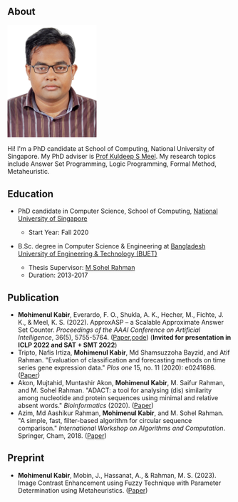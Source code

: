 ## About
<img src="28193.JPG" alt="drawing" width="200" center/>

Hi! I'm a PhD candidate at School of Computing, National University of Singapore. My PhD adviser is [Prof Kuldeep S Meel](https://www.comp.nus.edu.sg/~meel/). My research topics include Answer Set Programming, Logic Programming, Formal Method, Metaheuristic.

## Education
- PhD candidate in Computer Science, School of Computing, [National University of Singapore](https://www.nus.edu.sg/) 
    - Start Year: Fall 2020
    
-  B.Sc. degree in Computer Science & Engineering at [Bangladesh University of Engineering & Technology (BUET)](https://www.buet.ac.bd/web/)
    - Thesis Supervisor: [M Sohel Rahman](https://scholar.google.com/citations?user=IUwFD9gAAAAJ&hl=en)
    - Duration: 2013-2017

## Publication
- **Mohimenul Kabir**, Everardo, F. O., Shukla, A. K., Hecher, M., Fichte, J. K., & Meel, K. S. (2022). ApproxASP – a Scalable Approximate Answer Set Counter. _Proceedings of the AAAI Conference on Artificial Intelligence_, 36(5), 5755-5764. ([Paper](https://doi.org/10.1609/aaai.v36i5.20518),[code](https://github.com/meelgroup/ApproxASP2)) (**Invited for presentation in ICLP 2022 and SAT + SMT 2022**)
- Tripto, Nafis Irtiza, **Mohimenul Kabir**, Md Shamsuzzoha Bayzid, and Atif Rahman. "Evaluation of classification and forecasting methods on time series gene expression data." _Plos one_ 15, no. 11 (2020): e0241686. ([Paper](https://journals.plos.org/plosone/article?id=10.1371/journal.pone.0241686))
- Akon, Mujtahid, Muntashir Akon, **Mohimenul Kabir**, M. Saifur Rahman, and M. Sohel Rahman. "ADACT: a tool for analysing (dis) similarity among nucleotide and protein sequences using minimal and relative absent words." _Bioinformatics_ (2020). ([Paper](https://academic.oup.com/bioinformatics/advance-article/doi/10.1093/bioinformatics/btaa853/5918021?login=true))
- Azim, Md Aashikur Rahman, **Mohimenul Kabir**, and M. Sohel Rahman. "A simple, fast, filter-based algorithm for circular sequence comparison." _International Workshop on Algorithms and Computation_. Springer, Cham, 2018. ([Paper](https://drive.google.com/file/d/1LTctT55GkXiIZgh__2UEn3u5dvGwJQem/view?usp=sharing))

## Preprint
- **Mohimenul Kabir**, Mobin, J., Hassanat, A., & Rahman, M. S. (2023). Image Contrast Enhancement using Fuzzy Technique with Parameter Determination using Metaheuristics. ([Paper](https://arxiv.org/abs/2301.12682))

